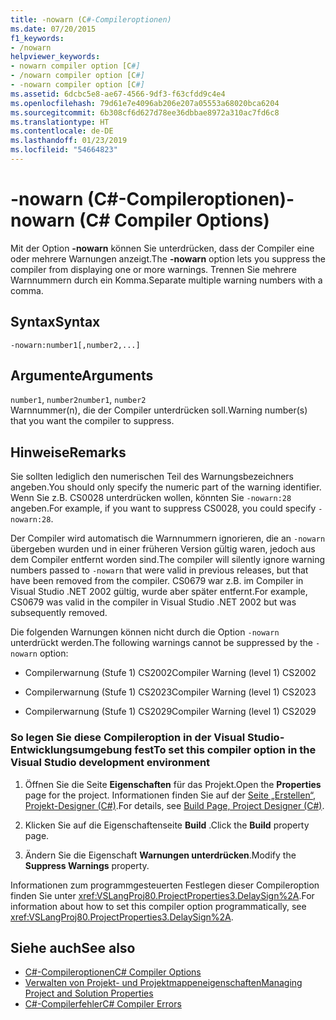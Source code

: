 ```yaml
---
title: -nowarn (C#-Compileroptionen)
ms.date: 07/20/2015
f1_keywords:
- /nowarn
helpviewer_keywords:
- nowarn compiler option [C#]
- /nowarn compiler option [C#]
- -nowarn compiler option [C#]
ms.assetid: 6dcbc5e8-ae67-4566-9df3-f63cfdd9c4e4
ms.openlocfilehash: 79d61e7e4096ab206e207a05553a68020bca6204
ms.sourcegitcommit: 6b308cf6d627d78ee36dbbae8972a310ac7fd6c8
ms.translationtype: HT
ms.contentlocale: de-DE
ms.lasthandoff: 01/23/2019
ms.locfileid: "54664823"
---
```

# <a name="-nowarn-c-compiler-options"></a><span data-ttu-id="06241-102">-nowarn (C#-Compileroptionen)</span><span class="sxs-lookup"><span data-stu-id="06241-102">-nowarn (C# Compiler Options)</span></span>
<span data-ttu-id="06241-103">Mit der Option **-nowarn** können Sie unterdrücken, dass der Compiler eine oder mehrere Warnungen anzeigt.</span><span class="sxs-lookup"><span data-stu-id="06241-103">The **-nowarn** option lets you suppress the compiler from displaying one or more warnings.</span></span> <span data-ttu-id="06241-104">Trennen Sie mehrere Warnnummern durch ein Komma.</span><span class="sxs-lookup"><span data-stu-id="06241-104">Separate multiple warning numbers with a comma.</span></span>  
  
## <a name="syntax"></a><span data-ttu-id="06241-105">Syntax</span><span class="sxs-lookup"><span data-stu-id="06241-105">Syntax</span></span>  
  
```console  
-nowarn:number1[,number2,...]  
```  
  
## <a name="arguments"></a><span data-ttu-id="06241-106">Argumente</span><span class="sxs-lookup"><span data-stu-id="06241-106">Arguments</span></span>  
 <span data-ttu-id="06241-107">`number1`, `number2`</span><span class="sxs-lookup"><span data-stu-id="06241-107">`number1`, `number2`</span></span>  
 <span data-ttu-id="06241-108">Warnnummer(n), die der Compiler unterdrücken soll.</span><span class="sxs-lookup"><span data-stu-id="06241-108">Warning number(s) that you want the compiler to suppress.</span></span>  
  
## <a name="remarks"></a><span data-ttu-id="06241-109">Hinweise</span><span class="sxs-lookup"><span data-stu-id="06241-109">Remarks</span></span>  
 <span data-ttu-id="06241-110">Sie sollten lediglich den numerischen Teil des Warnungsbezeichners angeben.</span><span class="sxs-lookup"><span data-stu-id="06241-110">You should only specify the numeric part of the warning identifier.</span></span> <span data-ttu-id="06241-111">Wenn Sie z.B. CS0028 unterdrücken wollen, könnten Sie `-nowarn:28` angeben.</span><span class="sxs-lookup"><span data-stu-id="06241-111">For example, if you want to suppress CS0028, you could specify `-nowarn:28`.</span></span>  
  
 <span data-ttu-id="06241-112">Der Compiler wird automatisch die Warnnummern ignorieren, die an `-nowarn` übergeben wurden und in einer früheren Version gültig waren, jedoch aus dem Compiler entfernt worden sind.</span><span class="sxs-lookup"><span data-stu-id="06241-112">The compiler will silently ignore warning numbers passed to `-nowarn` that were valid in previous releases, but that have been removed from the compiler.</span></span> <span data-ttu-id="06241-113">CS0679 war z.B. im Compiler in Visual Studio .NET 2002 gültig, wurde aber später entfernt.</span><span class="sxs-lookup"><span data-stu-id="06241-113">For example, CS0679 was valid in the compiler in Visual Studio .NET 2002 but was subsequently removed.</span></span>  
  
 <span data-ttu-id="06241-114">Die folgenden Warnungen können nicht durch die Option `-nowarn` unterdrückt werden.</span><span class="sxs-lookup"><span data-stu-id="06241-114">The following warnings cannot be suppressed by the `-nowarn` option:</span></span>  
  
-   <span data-ttu-id="06241-115">Compilerwarnung (Stufe 1) CS2002</span><span class="sxs-lookup"><span data-stu-id="06241-115">Compiler Warning (level 1) CS2002</span></span>  
  
-   <span data-ttu-id="06241-116">Compilerwarnung (Stufe 1) CS2023</span><span class="sxs-lookup"><span data-stu-id="06241-116">Compiler Warning (level 1) CS2023</span></span>  
  
-   <span data-ttu-id="06241-117">Compilerwarnung (Stufe 1) CS2029</span><span class="sxs-lookup"><span data-stu-id="06241-117">Compiler Warning (level 1) CS2029</span></span>  
  
### <a name="to-set-this-compiler-option-in-the-visual-studio-development-environment"></a><span data-ttu-id="06241-118">So legen Sie diese Compileroption in der Visual Studio-Entwicklungsumgebung fest</span><span class="sxs-lookup"><span data-stu-id="06241-118">To set this compiler option in the Visual Studio development environment</span></span>  
  
1.  <span data-ttu-id="06241-119">Öffnen Sie die Seite **Eigenschaften** für das Projekt.</span><span class="sxs-lookup"><span data-stu-id="06241-119">Open the **Properties** page for the project.</span></span> <span data-ttu-id="06241-120">Informationen finden Sie auf der [Seite „Erstellen“, Projekt-Designer (C#)](/visualstudio/ide/reference/build-page-project-designer-csharp).</span><span class="sxs-lookup"><span data-stu-id="06241-120">For details, see [Build Page, Project Designer (C#)](/visualstudio/ide/reference/build-page-project-designer-csharp).</span></span>  
  
2.  <span data-ttu-id="06241-121">Klicken Sie auf die Eigenschaftenseite **Build** .</span><span class="sxs-lookup"><span data-stu-id="06241-121">Click the **Build** property page.</span></span>  
  
3.  <span data-ttu-id="06241-122">Ändern Sie die Eigenschaft **Warnungen unterdrücken**.</span><span class="sxs-lookup"><span data-stu-id="06241-122">Modify the **Suppress Warnings** property.</span></span>  
  
 <span data-ttu-id="06241-123">Informationen zum programmgesteuerten Festlegen dieser Compileroption finden Sie unter <xref:VSLangProj80.ProjectProperties3.DelaySign%2A>.</span><span class="sxs-lookup"><span data-stu-id="06241-123">For information about how to set this compiler option programmatically, see <xref:VSLangProj80.ProjectProperties3.DelaySign%2A>.</span></span>  
  
## <a name="see-also"></a><span data-ttu-id="06241-124">Siehe auch</span><span class="sxs-lookup"><span data-stu-id="06241-124">See also</span></span>

- [<span data-ttu-id="06241-125">C#-Compileroptionen</span><span class="sxs-lookup"><span data-stu-id="06241-125">C# Compiler Options</span></span>](../../../csharp/language-reference/compiler-options/index.md)
- [<span data-ttu-id="06241-126">Verwalten von Projekt- und Projektmappeneigenschaften</span><span class="sxs-lookup"><span data-stu-id="06241-126">Managing Project and Solution Properties</span></span>](/visualstudio/ide/managing-project-and-solution-properties)
- [<span data-ttu-id="06241-127">C#-Compilerfehler</span><span class="sxs-lookup"><span data-stu-id="06241-127">C# Compiler Errors</span></span>](../../../csharp/language-reference/compiler-messages/index.md)
